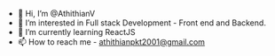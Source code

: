 - 👋 Hi, I’m @AthithianV
- 👀 I’m interested in Full stack Development - Front end and Backend.
- 🌱 I’m currently learning ReactJS
- 📫 How to reach me - athithianpkt2001@gmail.com
